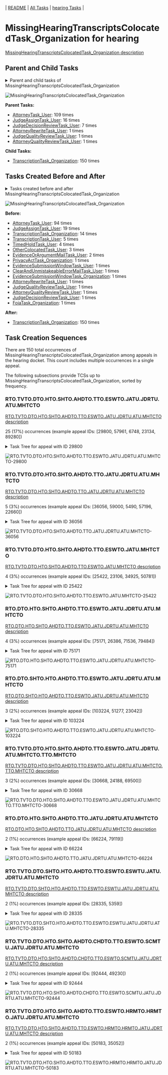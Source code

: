 <!-- DO NOT EDIT THIS FILE.  This file is autogenerated. -->
| [README](../README.md) | [All Tasks](../alltasks.md) | [hearing Tasks](tasklist.md) |

# MissingHearingTranscriptsColocatedTask_Organization for hearing

[MissingHearingTranscriptsColocatedTask_Organization description](../descr/MissingHearingTranscriptsColocatedTask_Organization.md)

## Parent and Child Tasks

<details><summary markdown='span'>Parent and child tasks of MissingHearingTranscriptsColocatedTask_Organization
</summary>

```
digraph G {
rankdir=LR;
node [shape=box]
"MissingHearingTranscriptsColocatedTask_Organization" -> "TranscriptionTask_Organization" [label=150]
"AttorneyTask_User" -> "MissingHearingTranscriptsColocatedTask_Organization" [label=109]
"JudgeAssignTask_User" -> "MissingHearingTranscriptsColocatedTask_Organization" [label=16]
"JudgeDecisionReviewTask_User" -> "MissingHearingTranscriptsColocatedTask_Organization" [label=7]
"JudgeQualityReviewTask_User" -> "MissingHearingTranscriptsColocatedTask_Organization" [label=1]
"AttorneyRewriteTask_User" -> "MissingHearingTranscriptsColocatedTask_Organization" [label=1]
"AttorneyQualityReviewTask_User" -> "MissingHearingTranscriptsColocatedTask_Organization" [label=1]
}
```
</details>

![MissingHearingTranscriptsColocatedTask_Organization](dot/MissingHearingTranscriptsColocatedTask_Organization-parentchild.dot.png)

**Parent Tasks:**

   * [AttorneyTask_User](AttorneyTask_User.md): 109 times
   * [JudgeAssignTask_User](JudgeAssignTask_User.md): 16 times
   * [JudgeDecisionReviewTask_User](JudgeDecisionReviewTask_User.md): 7 times
   * [AttorneyRewriteTask_User](AttorneyRewriteTask_User.md): 1 times
   * [JudgeQualityReviewTask_User](JudgeQualityReviewTask_User.md): 1 times
   * [AttorneyQualityReviewTask_User](AttorneyQualityReviewTask_User.md): 1 times

**Child Tasks:**

   * [TranscriptionTask_Organization](TranscriptionTask_Organization.md): 150 times

## Tasks Created Before and After

<details><summary markdown='span'>Tasks created before and after MissingHearingTranscriptsColocatedTask_Organization</summary>

```
digraph G {
rankdir=LR;

"MissingHearingTranscriptsColocatedTask_Organization" -> "TranscriptionTask_Organization" [label=150]
"AttorneyTask_User" -> "MissingHearingTranscriptsColocatedTask_Organization" [label=94]
"JudgeAssignTask_User" -> "MissingHearingTranscriptsColocatedTask_Organization" [label=19]
"TranscriptionTask_Organization" -> "MissingHearingTranscriptsColocatedTask_Organization" [label=14]
"TranscriptionTask_User" -> "MissingHearingTranscriptsColocatedTask_Organization" [label=5]
"TimedHoldTask_User" -> "MissingHearingTranscriptsColocatedTask_Organization" [label=4]
"OtherColocatedTask_User" -> "MissingHearingTranscriptsColocatedTask_Organization" [label=3]
"EvidenceOrArgumentMailTask_User" -> "MissingHearingTranscriptsColocatedTask_Organization" [label=2]
"PrivacyActTask_Organization" -> "MissingHearingTranscriptsColocatedTask_Organization" [label=1]
"JudgeQualityReviewTask_User" -> "MissingHearingTranscriptsColocatedTask_Organization" [label=1]
"JudgeDecisionReviewTask_User" -> "MissingHearingTranscriptsColocatedTask_Organization" [label=1]
"FoiaTask_Organization" -> "MissingHearingTranscriptsColocatedTask_Organization" [label=1]
"EvidenceSubmissionWindowTask_User" -> "MissingHearingTranscriptsColocatedTask_Organization" [label=1]
"EvidenceSubmissionWindowTask_Organization" -> "MissingHearingTranscriptsColocatedTask_Organization" [label=1]
"ClearAndUnmistakeableErrorMailTask_User" -> "MissingHearingTranscriptsColocatedTask_Organization" [label=1]
"AttorneyRewriteTask_User" -> "MissingHearingTranscriptsColocatedTask_Organization" [label=1]
"AttorneyQualityReviewTask_User" -> "MissingHearingTranscriptsColocatedTask_Organization" [label=1]
}
```
</details>

![MissingHearingTranscriptsColocatedTask_Organization](dot/MissingHearingTranscriptsColocatedTask_Organization.dot.png)

**Before:**

   * [AttorneyTask_User](AttorneyTask_User.md): 94 times
   * [JudgeAssignTask_User](JudgeAssignTask_User.md): 19 times
   * [TranscriptionTask_Organization](TranscriptionTask_Organization.md): 14 times
   * [TranscriptionTask_User](TranscriptionTask_User.md): 5 times
   * [TimedHoldTask_User](TimedHoldTask_User.md): 4 times
   * [OtherColocatedTask_User](OtherColocatedTask_User.md): 3 times
   * [EvidenceOrArgumentMailTask_User](EvidenceOrArgumentMailTask_User.md): 2 times
   * [PrivacyActTask_Organization](PrivacyActTask_Organization.md): 1 times
   * [EvidenceSubmissionWindowTask_User](EvidenceSubmissionWindowTask_User.md): 1 times
   * [ClearAndUnmistakeableErrorMailTask_User](ClearAndUnmistakeableErrorMailTask_User.md): 1 times
   * [EvidenceSubmissionWindowTask_Organization](EvidenceSubmissionWindowTask_Organization.md): 1 times
   * [AttorneyRewriteTask_User](AttorneyRewriteTask_User.md): 1 times
   * [JudgeQualityReviewTask_User](JudgeQualityReviewTask_User.md): 1 times
   * [AttorneyQualityReviewTask_User](AttorneyQualityReviewTask_User.md): 1 times
   * [JudgeDecisionReviewTask_User](JudgeDecisionReviewTask_User.md): 1 times
   * [FoiaTask_Organization](FoiaTask_Organization.md): 1 times

**After:**

   * [TranscriptionTask_Organization](TranscriptionTask_Organization.md): 150 times

## Task Creation Sequences

There are 150 total occurrences of MissingHearingTranscriptsColocatedTask_Organization among appeals in the hearing docket.  This count includes multiple occurrences in a single appeal.

The following subsections provide TCSs up to MissingHearingTranscriptsColocatedTask_Organization, sorted by frequency.

### RTO.TVTO.DTO.HTO.SHTO.AHDTO.TTO.ESWTO.JATU.JDRTU.ATU.MHTCTO

[RTO.TVTO.DTO.HTO.SHTO.AHDTO.TTO.ESWTO.JATU.JDRTU.ATU.MHTCTO description](../descr/RTO.TVTO.DTO.HTO.SHTO.AHDTO.TTO.ESWTO.JATU.JDRTU.ATU.MHTCTO.md)

25 (17%) occurrences (example appeal IDs: [29800, 57961, 6748, 23134, 89280])

<details><summary markdown='span'>Task Tree for appeal with ID 29800</summary>

```
@startuml
skinparam {
  ObjectBorderColor #555
  ObjectBorderThickness 0
  ObjectFontStyle bold
  ObjectFontSize 14
  ObjectAttributeFontColor #333
  ObjectAttributeFontSize 12
}
  object 0.RootTask #8dd3c7 {
Organization
}
  object 1.TrackVeteranTask #bebada {
Organization
}
  object 2.DistributionTask #ffffb3 {
Organization
}
  object 3.HearingTask #fb8072 {
Organization
}
  object 4.ScheduleHearingTask #80b1d3 {
Organization
}
  object 5.AssignHearingDispositionTask #8dd3c7 {
Organization
}
  object 6.TranscriptionTask #fb8072 {
Organization
}
  object 7.EvidenceSubmissionWindowTask #fccde5 {
Organization
}
  object 8.JudgeAssignTask #ccebc5 {
User
}
  object 9.JudgeDecisionReviewTask #d9d9d9 {
User
}
  object 10.AttorneyTask #bc80bd {
User
}
  object 11.OtherColocatedTask #80b1d3 {
Organization
}
  object 12.OtherColocatedTask #80b1d3 {
User
}
  object 13.MissingHearingTranscriptsColocatedTask #ccebc5 {
Organization  <back:white>    </back>
}
  object 14.TranscriptionTask #fb8072 {
Organization
}
  object 15.BvaDispatchTask #b3de69 {
Organization
}
  object 16.BvaDispatchTask #b3de69 {
User
}
0.RootTask -- 1.TrackVeteranTask
0.RootTask -- 2.DistributionTask
2.DistributionTask -- 3.HearingTask
3.HearingTask -- 4.ScheduleHearingTask
3.HearingTask -- 5.AssignHearingDispositionTask
5.AssignHearingDispositionTask -- 6.TranscriptionTask
5.AssignHearingDispositionTask -- 7.EvidenceSubmissionWindowTask
0.RootTask -- 8.JudgeAssignTask
0.RootTask -- 9.JudgeDecisionReviewTask
9.JudgeDecisionReviewTask -- 10.AttorneyTask
10.AttorneyTask -- 11.OtherColocatedTask
11.OtherColocatedTask -- 12.OtherColocatedTask
10.AttorneyTask -- 13.MissingHearingTranscriptsColocatedTask
13.MissingHearingTranscriptsColocatedTask -- 14.TranscriptionTask
0.RootTask -- 15.BvaDispatchTask
15.BvaDispatchTask -- 16.BvaDispatchTask
@enduml
```
</details>

![RTO.TVTO.DTO.HTO.SHTO.AHDTO.TTO.ESWTO.JATU.JDRTU.ATU.MHTCTO-29800](uml/RTO.TVTO.DTO.HTO.SHTO.AHDTO.TTO.ESWTO.JATU.JDRTU.ATU.MHTCTO-29800.png)

### RTO.TVTO.DTO.HTO.SHTO.AHDTO.TTO.JATU.JDRTU.ATU.MHTCTO

[RTO.TVTO.DTO.HTO.SHTO.AHDTO.TTO.JATU.JDRTU.ATU.MHTCTO description](../descr/RTO.TVTO.DTO.HTO.SHTO.AHDTO.TTO.JATU.JDRTU.ATU.MHTCTO.md)

5 (3%) occurrences (example appeal IDs: [36056, 59000, 5490, 57196, 22660])

<details><summary markdown='span'>Task Tree for appeal with ID 36056</summary>

```
@startuml
skinparam {
  ObjectBorderColor #555
  ObjectBorderThickness 0
  ObjectFontStyle bold
  ObjectFontSize 14
  ObjectAttributeFontColor #333
  ObjectAttributeFontSize 12
}
  object 0.RootTask #8dd3c7 {
Organization
}
  object 1.TrackVeteranTask #bebada {
Organization
}
  object 2.DistributionTask #ffffb3 {
Organization
}
  object 3.HearingTask #fb8072 {
Organization
}
  object 4.ScheduleHearingTask #80b1d3 {
Organization
}
  object 5.AssignHearingDispositionTask #8dd3c7 {
Organization
}
  object 6.TranscriptionTask #fb8072 {
Organization
}
  object 7.JudgeAssignTask #ccebc5 {
User
}
  object 8.JudgeDecisionReviewTask #d9d9d9 {
User
}
  object 9.AttorneyTask #bc80bd {
User
}
  object 10.MissingHearingTranscriptsColocatedTask #ccebc5 {
Organization  <back:white>    </back>
}
  object 11.TranscriptionTask #fb8072 {
Organization
}
  object 12.BvaDispatchTask #b3de69 {
Organization
}
  object 13.BvaDispatchTask #b3de69 {
User
}
0.RootTask -- 1.TrackVeteranTask
0.RootTask -- 2.DistributionTask
2.DistributionTask -- 3.HearingTask
3.HearingTask -- 4.ScheduleHearingTask
3.HearingTask -- 5.AssignHearingDispositionTask
5.AssignHearingDispositionTask -- 6.TranscriptionTask
0.RootTask -- 7.JudgeAssignTask
0.RootTask -- 8.JudgeDecisionReviewTask
8.JudgeDecisionReviewTask -- 9.AttorneyTask
9.AttorneyTask -- 10.MissingHearingTranscriptsColocatedTask
10.MissingHearingTranscriptsColocatedTask -- 11.TranscriptionTask
0.RootTask -- 12.BvaDispatchTask
12.BvaDispatchTask -- 13.BvaDispatchTask
@enduml
```
</details>

![RTO.TVTO.DTO.HTO.SHTO.AHDTO.TTO.JATU.JDRTU.ATU.MHTCTO-36056](uml/RTO.TVTO.DTO.HTO.SHTO.AHDTO.TTO.JATU.JDRTU.ATU.MHTCTO-36056.png)

### RTO.TVTO.DTO.HTO.SHTO.AHDTO.TTO.ESWTO.JATU.MHTCTO

[RTO.TVTO.DTO.HTO.SHTO.AHDTO.TTO.ESWTO.JATU.MHTCTO description](../descr/RTO.TVTO.DTO.HTO.SHTO.AHDTO.TTO.ESWTO.JATU.MHTCTO.md)

4 (3%) occurrences (example appeal IDs: [25422, 23106, 34925, 50781])

<details><summary markdown='span'>Task Tree for appeal with ID 25422</summary>

```
@startuml
skinparam {
  ObjectBorderColor #555
  ObjectBorderThickness 0
  ObjectFontStyle bold
  ObjectFontSize 14
  ObjectAttributeFontColor #333
  ObjectAttributeFontSize 12
}
  object 0.RootTask #8dd3c7 {
Organization
}
  object 1.TrackVeteranTask #bebada {
Organization
}
  object 2.DistributionTask #ffffb3 {
Organization
}
  object 3.HearingTask #fb8072 {
Organization
}
  object 4.ScheduleHearingTask #80b1d3 {
Organization
}
  object 5.AssignHearingDispositionTask #8dd3c7 {
Organization
}
  object 6.TranscriptionTask #fb8072 {
Organization
}
  object 7.EvidenceSubmissionWindowTask #fccde5 {
Organization
}
  object 8.JudgeAssignTask #ccebc5 {
User
}
  object 9.MissingHearingTranscriptsColocatedTask #ccebc5 {
Organization  <back:white>    </back>
}
  object 10.TranscriptionTask #fb8072 {
Organization
}
  object 11.JudgeDecisionReviewTask #d9d9d9 {
User
}
  object 12.AttorneyTask #bc80bd {
User
}
  object 13.AttorneyRewriteTask #b3de69 {
User
}
  object 14.BvaDispatchTask #b3de69 {
Organization
}
  object 15.BvaDispatchTask #b3de69 {
User
}
0.RootTask -- 1.TrackVeteranTask
0.RootTask -- 2.DistributionTask
2.DistributionTask -- 3.HearingTask
3.HearingTask -- 4.ScheduleHearingTask
3.HearingTask -- 5.AssignHearingDispositionTask
5.AssignHearingDispositionTask -- 6.TranscriptionTask
5.AssignHearingDispositionTask -- 7.EvidenceSubmissionWindowTask
0.RootTask -- 8.JudgeAssignTask
8.JudgeAssignTask -- 9.MissingHearingTranscriptsColocatedTask
9.MissingHearingTranscriptsColocatedTask -- 10.TranscriptionTask
0.RootTask -- 11.JudgeDecisionReviewTask
11.JudgeDecisionReviewTask -- 12.AttorneyTask
11.JudgeDecisionReviewTask -- 13.AttorneyRewriteTask
0.RootTask -- 14.BvaDispatchTask
14.BvaDispatchTask -- 15.BvaDispatchTask
@enduml
```
</details>

![RTO.TVTO.DTO.HTO.SHTO.AHDTO.TTO.ESWTO.JATU.MHTCTO-25422](uml/RTO.TVTO.DTO.HTO.SHTO.AHDTO.TTO.ESWTO.JATU.MHTCTO-25422.png)

### RTO.DTO.HTO.SHTO.AHDTO.TTO.ESWTO.JATU.JDRTU.ATU.MHTCTO

[RTO.DTO.HTO.SHTO.AHDTO.TTO.ESWTO.JATU.JDRTU.ATU.MHTCTO description](../descr/RTO.DTO.HTO.SHTO.AHDTO.TTO.ESWTO.JATU.JDRTU.ATU.MHTCTO.md)

4 (3%) occurrences (example appeal IDs: [75171, 26386, 71536, 79484])

<details><summary markdown='span'>Task Tree for appeal with ID 75171</summary>

```
@startuml
skinparam {
  ObjectBorderColor #555
  ObjectBorderThickness 0
  ObjectFontStyle bold
  ObjectFontSize 14
  ObjectAttributeFontColor #333
  ObjectAttributeFontSize 12
}
  object 0.RootTask #8dd3c7 {
Organization
}
  object 1.DistributionTask #ffffb3 {
Organization
}
  object 2.HearingTask #fb8072 {
Organization
}
  object 3.ScheduleHearingTask #80b1d3 {
Organization
}
  object 4.HearingAdminActionVerifyAddressTask #ffed6f {
Organization
}
  object 5.AssignHearingDispositionTask #8dd3c7 {
Organization
}
  object 6.TranscriptionTask #fb8072 {
Organization
}
  object 7.EvidenceSubmissionWindowTask #fccde5 {
Organization
}
  object 8.JudgeAssignTask #ccebc5 {
User
}
  object 9.JudgeDecisionReviewTask #d9d9d9 {
User
}
  object 10.AttorneyTask #bc80bd {
User
}
  object 11.MissingHearingTranscriptsColocatedTask #ccebc5 {
Organization  <back:white>    </back>
}
  object 12.TranscriptionTask #fb8072 {
Organization
}
0.RootTask -- 1.DistributionTask
1.DistributionTask -- 2.HearingTask
2.HearingTask -- 3.ScheduleHearingTask
3.ScheduleHearingTask -- 4.HearingAdminActionVerifyAddressTask
2.HearingTask -- 5.AssignHearingDispositionTask
5.AssignHearingDispositionTask -- 6.TranscriptionTask
5.AssignHearingDispositionTask -- 7.EvidenceSubmissionWindowTask
0.RootTask -- 8.JudgeAssignTask
0.RootTask -- 9.JudgeDecisionReviewTask
9.JudgeDecisionReviewTask -- 10.AttorneyTask
10.AttorneyTask -- 11.MissingHearingTranscriptsColocatedTask
11.MissingHearingTranscriptsColocatedTask -- 12.TranscriptionTask
@enduml
```
</details>

![RTO.DTO.HTO.SHTO.AHDTO.TTO.ESWTO.JATU.JDRTU.ATU.MHTCTO-75171](uml/RTO.DTO.HTO.SHTO.AHDTO.TTO.ESWTO.JATU.JDRTU.ATU.MHTCTO-75171.png)

### RTO.DTO.SHTO.HTO.AHDTO.TTO.ESWTO.JATU.JDRTU.ATU.MHTCTO

[RTO.DTO.SHTO.HTO.AHDTO.TTO.ESWTO.JATU.JDRTU.ATU.MHTCTO description](../descr/RTO.DTO.SHTO.HTO.AHDTO.TTO.ESWTO.JATU.JDRTU.ATU.MHTCTO.md)

3 (2%) occurrences (example appeal IDs: [103224, 51277, 23042])

<details><summary markdown='span'>Task Tree for appeal with ID 103224</summary>

```
@startuml
skinparam {
  ObjectBorderColor #555
  ObjectBorderThickness 0
  ObjectFontStyle bold
  ObjectFontSize 14
  ObjectAttributeFontColor #333
  ObjectAttributeFontSize 12
}
  object 0.RootTask #8dd3c7 {
Organization
}
  object 1.TrackVeteranTask #bebada {
Organization
}
  object 2.DistributionTask #ffffb3 {
Organization
}
  object 3.HearingTask #fb8072 {
Organization
}
  object 4.ScheduleHearingTask #80b1d3 {
Organization
}
  object 5.AssignHearingDispositionTask #8dd3c7 {
Organization
}
  object 6.HearingTask #fb8072 {
Organization
}
  object 7.AssignHearingDispositionTask #8dd3c7 {
Organization
}
  object 8.TranscriptionTask #fb8072 {
Organization
}
  object 9.EvidenceSubmissionWindowTask #fccde5 {
Organization
}
  object 10.TrackVeteranTask #bebada {
Organization
}
  object 11.JudgeAssignTask #ccebc5 {
User
}
  object 12.JudgeDecisionReviewTask #d9d9d9 {
User
}
  object 13.AttorneyTask #bc80bd {
User
}
  object 14.MissingHearingTranscriptsColocatedTask #ccebc5 {
Organization  <back:white>    </back>
}
  object 15.TranscriptionTask #fb8072 {
Organization
}
0.RootTask -- 1.TrackVeteranTask
0.RootTask -- 2.DistributionTask
2.DistributionTask -- 3.HearingTask
3.HearingTask -- 4.ScheduleHearingTask
3.HearingTask -- 5.AssignHearingDispositionTask
2.DistributionTask -- 6.HearingTask
6.HearingTask -- 7.AssignHearingDispositionTask
7.AssignHearingDispositionTask -- 8.TranscriptionTask
7.AssignHearingDispositionTask -- 9.EvidenceSubmissionWindowTask
0.RootTask -- 10.TrackVeteranTask
0.RootTask -- 11.JudgeAssignTask
0.RootTask -- 12.JudgeDecisionReviewTask
12.JudgeDecisionReviewTask -- 13.AttorneyTask
13.AttorneyTask -- 14.MissingHearingTranscriptsColocatedTask
14.MissingHearingTranscriptsColocatedTask -- 15.TranscriptionTask
@enduml
```
</details>

![RTO.DTO.SHTO.HTO.AHDTO.TTO.ESWTO.JATU.JDRTU.ATU.MHTCTO-103224](uml/RTO.DTO.SHTO.HTO.AHDTO.TTO.ESWTO.JATU.JDRTU.ATU.MHTCTO-103224.png)

### RTO.TVTO.DTO.HTO.SHTO.AHDTO.TTO.ESWTO.JATU.JDRTU.ATU.MHTCTO.TTO.MHTCTO

[RTO.TVTO.DTO.HTO.SHTO.AHDTO.TTO.ESWTO.JATU.JDRTU.ATU.MHTCTO.TTO.MHTCTO description](../descr/RTO.TVTO.DTO.HTO.SHTO.AHDTO.TTO.ESWTO.JATU.JDRTU.ATU.MHTCTO.TTO.MHTCTO.md)

3 (2%) occurrences (example appeal IDs: [30668, 24188, 69500])

<details><summary markdown='span'>Task Tree for appeal with ID 30668</summary>

```
@startuml
skinparam {
  ObjectBorderColor #555
  ObjectBorderThickness 0
  ObjectFontStyle bold
  ObjectFontSize 14
  ObjectAttributeFontColor #333
  ObjectAttributeFontSize 12
}
  object 0.RootTask #8dd3c7 {
Organization
}
  object 1.TrackVeteranTask #bebada {
Organization
}
  object 2.DistributionTask #ffffb3 {
Organization
}
  object 3.HearingTask #fb8072 {
Organization
}
  object 4.ScheduleHearingTask #80b1d3 {
Organization
}
  object 5.AssignHearingDispositionTask #8dd3c7 {
Organization
}
  object 6.TranscriptionTask #fb8072 {
Organization
}
  object 7.EvidenceSubmissionWindowTask #fccde5 {
Organization
}
  object 8.JudgeAssignTask #ccebc5 {
User
}
  object 9.JudgeDecisionReviewTask #d9d9d9 {
User
}
  object 10.AttorneyTask #bc80bd {
User
}
  object 11.MissingHearingTranscriptsColocatedTask #ccebc5 {
Organization  <back:white>    </back>
}
  object 12.TranscriptionTask #fb8072 {
Organization
}
  object 13.MissingHearingTranscriptsColocatedTask #ccebc5 {
Organization  <back:white>    </back>
}
  object 14.TranscriptionTask #fb8072 {
Organization
}
  object 15.TranscriptionTask #fb8072 {
User
}
  object 16.BvaDispatchTask #b3de69 {
Organization
}
  object 17.BvaDispatchTask #b3de69 {
User
}
0.RootTask -- 1.TrackVeteranTask
0.RootTask -- 2.DistributionTask
2.DistributionTask -- 3.HearingTask
3.HearingTask -- 4.ScheduleHearingTask
3.HearingTask -- 5.AssignHearingDispositionTask
5.AssignHearingDispositionTask -- 6.TranscriptionTask
5.AssignHearingDispositionTask -- 7.EvidenceSubmissionWindowTask
0.RootTask -- 8.JudgeAssignTask
0.RootTask -- 9.JudgeDecisionReviewTask
9.JudgeDecisionReviewTask -- 10.AttorneyTask
10.AttorneyTask -- 11.MissingHearingTranscriptsColocatedTask
11.MissingHearingTranscriptsColocatedTask -- 12.TranscriptionTask
10.AttorneyTask -- 13.MissingHearingTranscriptsColocatedTask
13.MissingHearingTranscriptsColocatedTask -- 14.TranscriptionTask
14.TranscriptionTask -- 15.TranscriptionTask
0.RootTask -- 16.BvaDispatchTask
16.BvaDispatchTask -- 17.BvaDispatchTask
@enduml
```
</details>

![RTO.TVTO.DTO.HTO.SHTO.AHDTO.TTO.ESWTO.JATU.JDRTU.ATU.MHTCTO.TTO.MHTCTO-30668](uml/RTO.TVTO.DTO.HTO.SHTO.AHDTO.TTO.ESWTO.JATU.JDRTU.ATU.MHTCTO.TTO.MHTCTO-30668.png)

### RTO.DTO.HTO.SHTO.AHDTO.TTO.JATU.JDRTU.ATU.MHTCTO

[RTO.DTO.HTO.SHTO.AHDTO.TTO.JATU.JDRTU.ATU.MHTCTO description](../descr/RTO.DTO.HTO.SHTO.AHDTO.TTO.JATU.JDRTU.ATU.MHTCTO.md)

2 (1%) occurrences (example appeal IDs: [66224, 79119])

<details><summary markdown='span'>Task Tree for appeal with ID 66224</summary>

```
@startuml
skinparam {
  ObjectBorderColor #555
  ObjectBorderThickness 0
  ObjectFontStyle bold
  ObjectFontSize 14
  ObjectAttributeFontColor #333
  ObjectAttributeFontSize 12
}
  object 0.RootTask #8dd3c7 {
Organization
}
  object 1.DistributionTask #ffffb3 {
Organization
}
  object 2.HearingTask #fb8072 {
Organization
}
  object 3.ScheduleHearingTask #80b1d3 {
Organization
}
  object 4.AssignHearingDispositionTask #8dd3c7 {
Organization
}
  object 5.TranscriptionTask #fb8072 {
Organization
}
  object 6.JudgeAssignTask #ccebc5 {
User
}
  object 7.JudgeDecisionReviewTask #d9d9d9 {
User
}
  object 8.AttorneyTask #bc80bd {
User
}
  object 9.MissingHearingTranscriptsColocatedTask #ccebc5 {
Organization  <back:white>    </back>
}
  object 10.TranscriptionTask #fb8072 {
Organization
}
0.RootTask -- 1.DistributionTask
1.DistributionTask -- 2.HearingTask
2.HearingTask -- 3.ScheduleHearingTask
2.HearingTask -- 4.AssignHearingDispositionTask
4.AssignHearingDispositionTask -- 5.TranscriptionTask
0.RootTask -- 6.JudgeAssignTask
0.RootTask -- 7.JudgeDecisionReviewTask
7.JudgeDecisionReviewTask -- 8.AttorneyTask
8.AttorneyTask -- 9.MissingHearingTranscriptsColocatedTask
9.MissingHearingTranscriptsColocatedTask -- 10.TranscriptionTask
@enduml
```
</details>

![RTO.DTO.HTO.SHTO.AHDTO.TTO.JATU.JDRTU.ATU.MHTCTO-66224](uml/RTO.DTO.HTO.SHTO.AHDTO.TTO.JATU.JDRTU.ATU.MHTCTO-66224.png)

### RTO.TVTO.DTO.SHTO.HTO.AHDTO.TTO.ESWTO.ESWTU.JATU.JDRTU.ATU.MHTCTO

[RTO.TVTO.DTO.SHTO.HTO.AHDTO.TTO.ESWTO.ESWTU.JATU.JDRTU.ATU.MHTCTO description](../descr/RTO.TVTO.DTO.SHTO.HTO.AHDTO.TTO.ESWTO.ESWTU.JATU.JDRTU.ATU.MHTCTO.md)

2 (1%) occurrences (example appeal IDs: [28335, 5359])

<details><summary markdown='span'>Task Tree for appeal with ID 28335</summary>

```
@startuml
skinparam {
  ObjectBorderColor #555
  ObjectBorderThickness 0
  ObjectFontStyle bold
  ObjectFontSize 14
  ObjectAttributeFontColor #333
  ObjectAttributeFontSize 12
}
  object 0.RootTask #8dd3c7 {
Organization
}
  object 1.TrackVeteranTask #bebada {
Organization
}
  object 2.DistributionTask #ffffb3 {
Organization
}
  object 3.HearingTask #fb8072 {
Organization
}
  object 4.ScheduleHearingTask #80b1d3 {
Organization
}
  object 5.AssignHearingDispositionTask #8dd3c7 {
Organization
}
  object 6.HearingTask #fb8072 {
Organization
}
  object 7.AssignHearingDispositionTask #8dd3c7 {
Organization
}
  object 8.TranscriptionTask #fb8072 {
Organization
}
  object 9.EvidenceSubmissionWindowTask #fccde5 {
Organization
}
  object 10.EvidenceSubmissionWindowTask #fccde5 {
User
}
  object 11.JudgeAssignTask #ccebc5 {
User
}
  object 12.JudgeDecisionReviewTask #d9d9d9 {
User
}
  object 13.AttorneyTask #bc80bd {
User
}
  object 14.MissingHearingTranscriptsColocatedTask #ccebc5 {
Organization  <back:white>    </back>
}
  object 15.TranscriptionTask #fb8072 {
Organization
}
  object 16.BvaDispatchTask #b3de69 {
Organization
}
  object 17.BvaDispatchTask #b3de69 {
User
}
  object 18.BvaDispatchTask #b3de69 {
User
}
0.RootTask -- 1.TrackVeteranTask
0.RootTask -- 2.DistributionTask
2.DistributionTask -- 3.HearingTask
3.HearingTask -- 4.ScheduleHearingTask
3.HearingTask -- 5.AssignHearingDispositionTask
2.DistributionTask -- 6.HearingTask
6.HearingTask -- 7.AssignHearingDispositionTask
7.AssignHearingDispositionTask -- 8.TranscriptionTask
7.AssignHearingDispositionTask -- 9.EvidenceSubmissionWindowTask
9.EvidenceSubmissionWindowTask -- 10.EvidenceSubmissionWindowTask
0.RootTask -- 11.JudgeAssignTask
0.RootTask -- 12.JudgeDecisionReviewTask
12.JudgeDecisionReviewTask -- 13.AttorneyTask
13.AttorneyTask -- 14.MissingHearingTranscriptsColocatedTask
14.MissingHearingTranscriptsColocatedTask -- 15.TranscriptionTask
0.RootTask -- 16.BvaDispatchTask
16.BvaDispatchTask -- 17.BvaDispatchTask
16.BvaDispatchTask -- 18.BvaDispatchTask
@enduml
```
</details>

![RTO.TVTO.DTO.SHTO.HTO.AHDTO.TTO.ESWTO.ESWTU.JATU.JDRTU.ATU.MHTCTO-28335](uml/RTO.TVTO.DTO.SHTO.HTO.AHDTO.TTO.ESWTO.ESWTU.JATU.JDRTU.ATU.MHTCTO-28335.png)

### RTO.TVTO.DTO.HTO.SHTO.AHDTO.CHDTO.TTO.ESWTO.SCMTU.JATU.JDRTU.ATU.MHTCTO

[RTO.TVTO.DTO.HTO.SHTO.AHDTO.CHDTO.TTO.ESWTO.SCMTU.JATU.JDRTU.ATU.MHTCTO description](../descr/RTO.TVTO.DTO.HTO.SHTO.AHDTO.CHDTO.TTO.ESWTO.SCMTU.JATU.JDRTU.ATU.MHTCTO.md)

2 (1%) occurrences (example appeal IDs: [92444, 49230])

<details><summary markdown='span'>Task Tree for appeal with ID 92444</summary>

```
@startuml
skinparam {
  ObjectBorderColor #555
  ObjectBorderThickness 0
  ObjectFontStyle bold
  ObjectFontSize 14
  ObjectAttributeFontColor #333
  ObjectAttributeFontSize 12
}
  object 0.RootTask #8dd3c7 {
Organization
}
  object 1.TrackVeteranTask #bebada {
Organization
}
  object 2.DistributionTask #ffffb3 {
Organization
}
  object 3.HearingTask #fb8072 {
Organization
}
  object 4.ScheduleHearingTask #80b1d3 {
Organization
}
  object 5.HearingAdminActionVerifyAddressTask #ffed6f {
Organization
}
  object 6.AssignHearingDispositionTask #8dd3c7 {
Organization
}
  object 7.ChangeHearingDispositionTask #d9d9d9 {
Organization
}
  object 8.TranscriptionTask #fb8072 {
Organization
}
  object 9.EvidenceSubmissionWindowTask #fccde5 {
Organization
}
  object 10.SpecialCaseMovementTask #8dd3c7 {
User
}
  object 11.JudgeAssignTask #ccebc5 {
User
}
  object 12.JudgeDecisionReviewTask #d9d9d9 {
User
}
  object 13.AttorneyTask #bc80bd {
User
}
  object 14.MissingHearingTranscriptsColocatedTask #ccebc5 {
Organization  <back:white>    </back>
}
  object 15.TranscriptionTask #fb8072 {
Organization
}
0.RootTask -- 1.TrackVeteranTask
0.RootTask -- 2.DistributionTask
2.DistributionTask -- 3.HearingTask
3.HearingTask -- 4.ScheduleHearingTask
4.ScheduleHearingTask -- 5.HearingAdminActionVerifyAddressTask
3.HearingTask -- 6.AssignHearingDispositionTask
3.HearingTask -- 7.ChangeHearingDispositionTask
7.ChangeHearingDispositionTask -- 8.TranscriptionTask
7.ChangeHearingDispositionTask -- 9.EvidenceSubmissionWindowTask
2.DistributionTask -- 10.SpecialCaseMovementTask
0.RootTask -- 11.JudgeAssignTask
0.RootTask -- 12.JudgeDecisionReviewTask
12.JudgeDecisionReviewTask -- 13.AttorneyTask
13.AttorneyTask -- 14.MissingHearingTranscriptsColocatedTask
14.MissingHearingTranscriptsColocatedTask -- 15.TranscriptionTask
@enduml
```
</details>

![RTO.TVTO.DTO.HTO.SHTO.AHDTO.CHDTO.TTO.ESWTO.SCMTU.JATU.JDRTU.ATU.MHTCTO-92444](uml/RTO.TVTO.DTO.HTO.SHTO.AHDTO.CHDTO.TTO.ESWTO.SCMTU.JATU.JDRTU.ATU.MHTCTO-92444.png)

### RTO.TVTO.DTO.HTO.SHTO.AHDTO.TTO.ESWTO.HRMTO.HRMTO.JATU.JDRTU.ATU.MHTCTO

[RTO.TVTO.DTO.HTO.SHTO.AHDTO.TTO.ESWTO.HRMTO.HRMTO.JATU.JDRTU.ATU.MHTCTO description](../descr/RTO.TVTO.DTO.HTO.SHTO.AHDTO.TTO.ESWTO.HRMTO.HRMTO.JATU.JDRTU.ATU.MHTCTO.md)

2 (1%) occurrences (example appeal IDs: [50183, 35052])

<details><summary markdown='span'>Task Tree for appeal with ID 50183</summary>

```
@startuml
skinparam {
  ObjectBorderColor #555
  ObjectBorderThickness 0
  ObjectFontStyle bold
  ObjectFontSize 14
  ObjectAttributeFontColor #333
  ObjectAttributeFontSize 12
}
  object 0.RootTask #8dd3c7 {
Organization
}
  object 1.TrackVeteranTask #bebada {
Organization
}
  object 2.DistributionTask #ffffb3 {
Organization
}
  object 3.HearingTask #fb8072 {
Organization
}
  object 4.ScheduleHearingTask #80b1d3 {
Organization
}
  object 5.AssignHearingDispositionTask #8dd3c7 {
Organization
}
  object 6.TranscriptionTask #fb8072 {
Organization
}
  object 7.EvidenceSubmissionWindowTask #fccde5 {
Organization
}
  object 8.HearingRelatedMailTask #8dd3c7 {
Organization
}
  object 9.HearingRelatedMailTask #8dd3c7 {
Organization
}
  object 10.JudgeAssignTask #ccebc5 {
User
}
  object 11.JudgeDecisionReviewTask #d9d9d9 {
User
}
  object 12.AttorneyTask #bc80bd {
User
}
  object 13.MissingHearingTranscriptsColocatedTask #ccebc5 {
Organization  <back:white>    </back>
}
  object 14.TranscriptionTask #fb8072 {
Organization
}
  object 15.BvaDispatchTask #b3de69 {
Organization
}
  object 16.BvaDispatchTask #b3de69 {
User
}
0.RootTask -- 1.TrackVeteranTask
0.RootTask -- 2.DistributionTask
2.DistributionTask -- 3.HearingTask
3.HearingTask -- 4.ScheduleHearingTask
3.HearingTask -- 5.AssignHearingDispositionTask
5.AssignHearingDispositionTask -- 6.TranscriptionTask
5.AssignHearingDispositionTask -- 7.EvidenceSubmissionWindowTask
2.DistributionTask -- 8.HearingRelatedMailTask
8.HearingRelatedMailTask -- 9.HearingRelatedMailTask
0.RootTask -- 10.JudgeAssignTask
0.RootTask -- 11.JudgeDecisionReviewTask
11.JudgeDecisionReviewTask -- 12.AttorneyTask
12.AttorneyTask -- 13.MissingHearingTranscriptsColocatedTask
13.MissingHearingTranscriptsColocatedTask -- 14.TranscriptionTask
0.RootTask -- 15.BvaDispatchTask
15.BvaDispatchTask -- 16.BvaDispatchTask
@enduml
```
</details>

![RTO.TVTO.DTO.HTO.SHTO.AHDTO.TTO.ESWTO.HRMTO.HRMTO.JATU.JDRTU.ATU.MHTCTO-50183](uml/RTO.TVTO.DTO.HTO.SHTO.AHDTO.TTO.ESWTO.HRMTO.HRMTO.JATU.JDRTU.ATU.MHTCTO-50183.png)

